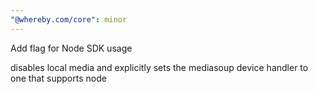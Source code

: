 ```yaml
---
"@whereby.com/core": minor
---
```


Add flag for Node SDK usage

disables local media and explicitly sets the mediasoup device handler to one
that supports node
